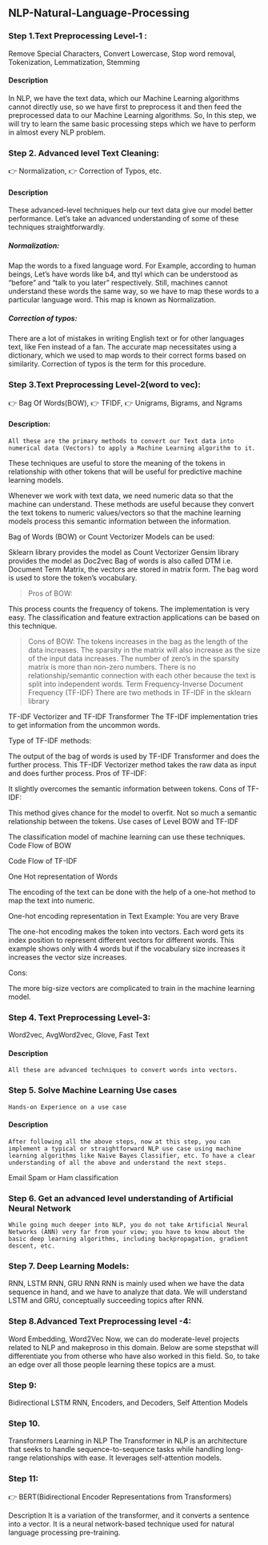 ## NLP-Natural-Language-Processing

### Step 1.Text Preprocessing Level-1 : 
Remove Special Characters, Convert Lowercase, Stop word removal, Tokenization, Lemmatization, Stemming
#### Description
In NLP, we have the text data, which our Machine Learning algorithms cannot directly use, so we have first to preprocess it and then feed the preprocessed data to our Machine Learning algorithms. So, In this step, we will try to learn the same basic processing steps which we have to perform in almost every NLP problem.
### Step 2. Advanced level Text Cleaning:
👉 Normalization,
👉 Correction of Typos, etc.

#### Description
These advanced-level techniques help our text data give our model better performance. Let’s take an advanced understanding of some of these techniques straightforwardly.
##### Normalization:
Map the words to a fixed language word.
For Example, according to human beings, Let’s have words like b4, and ttyl which can be understood as “before” and “talk to you later” respectively. Still, machines cannot understand these words the same way, so we have to map these words to a particular language word. This map is known as Normalization.

##### Correction of typos:
There are a lot of mistakes in writing English text or for other languages text, like Fen instead of a fan. The accurate map necessitates using a dictionary, which we used to map words to their correct forms based on similarity. Correction of typos is the term for this procedure.
### Step 3.Text Preprocessing Level-2(word to vec): 
👉 Bag Of Words(BOW), 
👉 TFIDF, 
👉 Unigrams, Bigrams, and Ngrams  
#### Description:
    All these are the primary methods to convert our Text data into numerical data (Vectors) to apply a Machine Learning algorithm to it. 
These techniques are useful to store the meaning of the tokens in relationship with other tokens that will be useful for predictive machine learning models.

Whenever we work with text data, we need numeric data so that the machine can understand. These methods are useful because they convert the text tokens to numeric values/vectors so that the machine learning models process this semantic information between the information.

Bag of Words (BOW) or Count Vectorizer
Models can be used:

Sklearn library provides the model as Count Vectorizer
Gensim library provides the model as Doc2vec
Bag of words is also called DTM i.e. Document Term Matrix, the vectors are stored in matrix form. The bag word is used to store the token’s vocabulary.

> Pros of BOW:

This process counts the frequency of tokens.
The implementation is very easy.
The classification and feature extraction applications can be based on this technique.
> Cons of BOW:
The tokens increases in the bag as the length of the data increases.
The sparsity in the matrix will also increase as the size of the input data increases. The number of zero’s in the sparsity matrix is more than non-zero numbers.
There is no relationship/semantic connection with each other because the text is split into independent words.
Term Frequency-Inverse Document Frequency (TF-IDF)
There are two methods in TF-IDF in the sklearn library

TF-IDF Vectorizer and TF-IDF Transformer
The TF-IDF implementation tries to get information from the uncommon words.

Type of TF-IDF methods:

The output of the bag of words is used by TF-IDF Transformer and does the further process.
This TF-IDF Vectorizer method takes the raw data as input and does further process.
Pros of TF-IDF:

It slightly overcomes the semantic information between tokens.
Cons of TF-IDF:

This method gives chance for the model to overfit.
Not so much a semantic relationship between the tokens.
Use cases of Level BOW and TF-IDF

The classification model of machine learning can use these techniques.
Code Flow of BOW


Code Flow of TF-IDF


One Hot representation of Words

The encoding of the text can be done with the help of a one-hot method to map the text into numeric.

One-hot encoding representation in Text
Example: You are very Brave


The one-hot encoding makes the token into vectors. Each word gets its index position to represent different vectors for different words. This example shows only with 4 words but if the vocabulary size increases it increases the vector size increases.

Cons:

The more big-size vectors are complicated to train in the machine learning model.
### Step 4. Text Preprocessing Level-3:  
Word2vec, AvgWord2vec, Glove, Fast Text
#### Description
    All these are advanced techniques to convert words into vectors.
### Step 5. Solve Machine Learning Use cases
    Hands-on Experience on a use case
#### Description 
    After following all the above steps, now at this step, you can implement a typical or straightforward NLP use case using machine learning algorithms like Naive Bayes Classifier, etc. To have a clear understanding of all the above and understand the next steps.
Email Spam or Ham classification
### Step 6. Get an advanced level understanding of Artificial Neural Network
    While going much deeper into NLP, you do not take Artificial Neural Networks (ANN) very far from your view; you have to know about the basic deep learning algorithms, including backpropagation, gradient descent, etc.
### Step 7. Deep Learning Models:
RNN, LSTM RNN, GRU RNN 
    RNN is mainly used when we have the data sequence in hand, and we have to analyze that data. We will understand LSTM and GRU, conceptually succeeding topics after RNN.
### Step 8.Advanced Text Preprocessing level -4:
Word Embedding,
Word2Vec
    Now, we can do moderate-level projects related to NLP and makeproso in this domain. Below are some stepsthat will differentiate you from otherse who have also worked in this field. So, to take an edge over all those people learning these topics are a must.
### Step 9:
Bidirectional LSTM RNN, Encoders, and Decoders, Self Attention Models
    
### Step 10.
Transformers Learning in NLP
    The Transformer in NLP is an architecture that seeks to handle sequence-to-sequence tasks while handling long-range relationships with ease. It leverages self-attention models.
### Step 11:
👉 BERT(Bidirectional Encoder Representations from Transformers)

Description 
    It is a variation of the transformer, and it converts a sentence into a vector. It is a neural network-based technique used for natural language processing pre-training.
